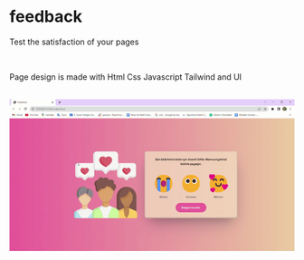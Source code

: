 # feedback

<p>Test the satisfaction of your pages </p>
<br>
<p>Page design is made with Html Css Javascript Tailwind and UI  </p>
<br>
 <img src="images/feedback.gif" >
